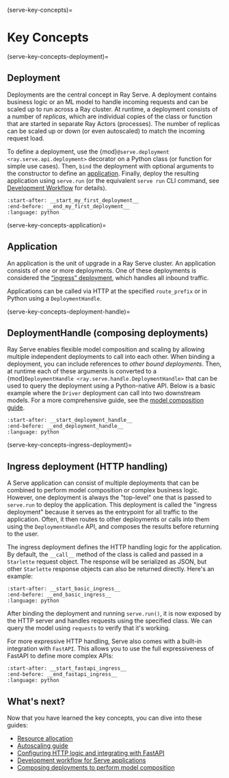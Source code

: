 (serve-key-concepts)=

# Key Concepts

(serve-key-concepts-deployment)=

## Deployment

Deployments are the central concept in Ray Serve.
A deployment contains business logic or an ML model to handle incoming requests and can be scaled up to run across a Ray cluster.
At runtime, a deployment consists of a number of *replicas*, which are individual copies of the class or function that are started in separate Ray Actors (processes).
The number of replicas can be scaled up or down (or even autoscaled) to match the incoming request load.

To define a deployment, use the {mod}`@serve.deployment <ray.serve.api.deployment>` decorator on a Python class (or function for simple use cases).
Then, `bind` the deployment with optional arguments to the constructor to define an [application](serve-key-concepts-application).
Finally, deploy the resulting application using `serve.run` (or the equivalent `serve run` CLI command, see [Development Workflow](serve-dev-workflow) for details).

```{literalinclude} ../serve/doc_code/key_concepts.py
:start-after: __start_my_first_deployment__
:end-before: __end_my_first_deployment__
:language: python
```

(serve-key-concepts-application)=

## Application

An application is the unit of upgrade in a Ray Serve cluster. An application consists of one or more deployments. One of these deployments is considered the [“ingress” deployment](serve-key-concepts-ingress-deployment), which handles all inbound traffic.

Applications can be called via HTTP at the specified `route_prefix` or in Python using a `DeploymentHandle`.
 
(serve-key-concepts-deployment-handle)=

## DeploymentHandle (composing deployments)

Ray Serve enables flexible model composition and scaling by allowing multiple independent deployments to call into each other.
When binding a deployment, you can include references to _other bound deployments_.
Then, at runtime each of these arguments is converted to a {mod}`DeploymentHandle <ray.serve.handle.DeploymentHandle>` that can be used to query the deployment using a Python-native API.
Below is a basic example where the `Driver` deployment can call into two downstream models.
For a more comprehensive guide, see the [model composition guide](serve-model-composition).

```{literalinclude} ../serve/doc_code/key_concepts.py
:start-after: __start_deployment_handle__
:end-before: __end_deployment_handle__
:language: python
```

(serve-key-concepts-ingress-deployment)=

## Ingress deployment (HTTP handling)

A Serve application can consist of multiple deployments that can be combined to perform model composition or complex business logic.
However, one deployment is always the "top-level" one that is passed to `serve.run` to deploy the application.
This deployment is called the "ingress deployment" because it serves as the entrypoint for all traffic to the application.
Often, it then routes to other deployments or calls into them using the `DeploymentHandle` API, and composes the results before returning to the user.

The ingress deployment defines the HTTP handling logic for the application.
By default, the `__call__` method of the class is called and passed in a `Starlette` request object.
The response will be serialized as JSON, but other `Starlette` response objects can also be returned directly.
Here's an example:

```{literalinclude} ../serve/doc_code/key_concepts.py
:start-after: __start_basic_ingress__
:end-before: __end_basic_ingress__
:language: python
```

After binding the deployment and running `serve.run()`, it is now exposed by the HTTP server and handles requests using the specified class.
We can query the model using `requests` to verify that it's working.

For more expressive HTTP handling, Serve also comes with a built-in integration with `FastAPI`.
This allows you to use the full expressiveness of FastAPI to define more complex APIs:

```{literalinclude} ../serve/doc_code/key_concepts.py
:start-after: __start_fastapi_ingress__
:end-before: __end_fastapi_ingress__
:language: python
```

## What's next?
Now that you have learned the key concepts, you can dive into these guides:
- [Resource allocation](serve-resource-allocation)
- [Autoscaling guide](serve-autoscaling)
- [Configuring HTTP logic and integrating with FastAPI](http-guide)
- [Development workflow for Serve applications](serve-dev-workflow)
- [Composing deployments to perform model composition](serve-model-composition)
